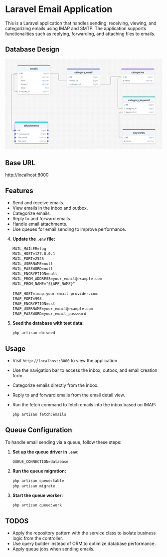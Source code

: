 # Laravel Email Application

This is a Laravel application that handles sending, receiving, viewing, and categorizing emails using IMAP and SMTP. The application supports functionalities such as replying, forwarding, and attaching files to emails. 

## Database Design

![Database Design](ER.png)

## Base URL
http://localhost:8000

## Features

- Send and receive emails.
- View emails in the inbox and outbox.
- Categorize emails.
- Reply to and forward emails.
- Handle email attachments.
- Use queues for email sending to improve performance.


4. **Update the `.env` file:**

    ```dotenv
    MAIL_MAILER=log
    MAIL_HOST=127.0.0.1
    MAIL_PORT=2525
    MAIL_USERNAME=null
    MAIL_PASSWORD=null
    MAIL_ENCRYPTION=null
    MAIL_FROM_ADDRESS=your_email@example.com
    MAIL_FROM_NAME="${APP_NAME}"

    IMAP_HOST=imap.your-email-provider.com
    IMAP_PORT=993
    IMAP_ENCRYPTION=ssl
    IMAP_USERNAME=your_email@example.com
    IMAP_PASSWORD=your_email_password
    ```

7. **Seed the database with test data:**

    ```bash
    php artisan db:seed
    ```


## Usage

- Visit `http://localhost:8000` to view the application.
- Use the navigation bar to access the inbox, outbox, and email creation form.
- Categorize emails directly from the inbox.
- Reply to and forward emails from the email detail view.
- Run the fetch command to fetch emails into the inbox based on IMAP:

    ```bash
    php artisan fetch:emails
    ```

## Queue Configuration

To handle email sending via a queue, follow these steps:

1. **Set up the queue driver in `.env`:**

    ```dotenv
    QUEUE_CONNECTION=database
    ```

2. **Run the queue migration:**

    ```bash
    php artisan queue:table
    php artisan migrate
    ```

3. **Start the queue worker:**

    ```bash
    php artisan queue:work
    ```

## TODOS

- Apply the repository pattern with the service class to isolate business logic from the controller.
- Use query builder instead of ORM to optimize database performance.
- Apply queue jobs when sending emails.


